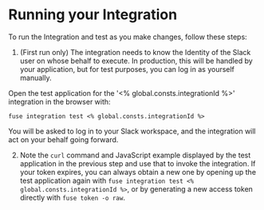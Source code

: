 # Running your Integration

To run the Integration and test as you make changes, follow these steps:

1. (First run only) The integration needs to know the Identity of the Slack user on whose behalf to execute. In production, this will be handled by your application, but for test purposes, you can log in as yourself manually.

Open the test application for the '<% global.consts.integrationId %>' integration in the browser with:

`fuse integration test <% global.consts.integrationId %>`

You will be asked to log in to your Slack workspace, and the integration will act on your behalf
going forward.

2. Note the `curl` command and JavaScript example displayed by the test application in the previous step and use that to invoke the integration. If your token expires, you can always obtain a new one by opening up the test application again with `fuse integration test <% global.consts.integrationId %>`, or by generating a new access token directly with `fuse token -o raw`.
